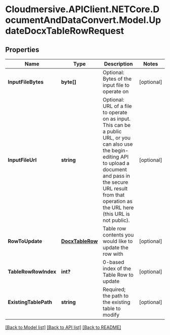 # Cloudmersive.APIClient.NETCore.DocumentAndDataConvert.Model.UpdateDocxTableRowRequest
## Properties

Name | Type | Description | Notes
------------ | ------------- | ------------- | -------------
**InputFileBytes** | **byte[]** | Optional: Bytes of the input file to operate on | [optional] 
**InputFileUrl** | **string** | Optional: URL of a file to operate on as input.  This can be a public URL, or you can also use the begin-editing API to upload a document and pass in the secure URL result from that operation as the URL here (this URL is not public). | [optional] 
**RowToUpdate** | [**DocxTableRow**](DocxTableRow.md) | Table row contents you would like to update the row with | [optional] 
**TableRowRowIndex** | **int?** | 0-based index of the Table Row to update | [optional] 
**ExistingTablePath** | **string** | Required; the path to the existing table to modify | [optional] 

[[Back to Model list]](../README.md#documentation-for-models) [[Back to API list]](../README.md#documentation-for-api-endpoints) [[Back to README]](../README.md)

